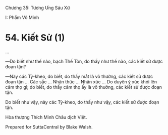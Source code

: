  

Chương 35: Tương Ưng Sáu Xứ

I: Phẩm Vô Minh

# 54\. Kiết Sử (1)

…

—Do biết như thế nào, bạch Thế Tôn, do thấy như thế nào, các kiết sử được đoạn tận?

—Này các Tỷ-kheo, do biết, do thấy mắt là vô thường, các kiết sử được đoạn tận … Các sắc … Nhãn thức … Nhãn xúc … Do duyên ý xúc khởi lên cảm thọ gì; do biết, do thấy cảm thọ ấy là vô thường, các kiết sử được đoạn tận.

Do biết như vậy, này các Tỷ-kheo, do thấy như vậy, các kiết sử được đoạn tận.

Hòa thượng Thích Minh Châu dịch Việt.

Prepared for SuttaCentral by Blake Walsh.